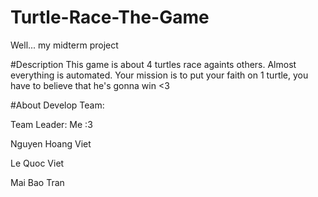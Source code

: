 # Turtle-Race-The-Game
Well... my midterm project


#Description
This game is about 4 turtles race againts others. Almost everything is automated. Your mission is to put your faith on 1 turtle, you have to believe that he's gonna win <3 


#About
Develop Team:


Team Leader: Me :3 


Nguyen Hoang Viet


Le Quoc Viet


Mai Bao Tran

